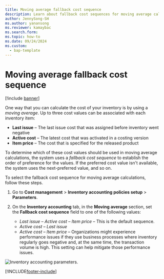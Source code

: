 ```yaml
---
title: Moving average fallback cost sequence
description: Learn about fallback cost sequences for moving average calculations in Microsoft Dynamics 365 Supply Chain Management with a step-by-step process.
author: JennySong-SH
ms.author: yanansong
ms.reviewer: kamaybac
ms.search.form:
ms.topic: how-to
ms.date: 09/24/2024
ms.custom: 
  - bap-template
---
```


# Moving average fallback cost sequence

[!include [banner](../includes/banner.md)]

One way that you can calculate the cost of your inventory is by using a *moving average*. Up to three cost values can be associated with each inventory item:

- **Last issue** – The last issue cost that was assigned before inventory went negative
- **Active cost** – The latest cost that was activated in a costing version
- **Item price** – The cost that is specified for the released product

To determine which of these cost values should be used in moving average calculations, the system uses a *fallback cost sequence* to establish the order of preference for the values. If the preferred cost value isn't available, the system uses the next-preferred value, and so on.

To select the fallback cost sequence for moving average calculations, follow these steps.

1. Go to **Cost management** \> **Inventory accounting policies setup** \> **Parameters**.
2. On the **Inventory accounting** tab, in the **Moving average** section, set the **Fallback cost sequence** field to one of the following values:

    - *Last issue – Active cost – Item price* – This is the default sequence.
    - *Active cost – Last issue*
    - *Active cost – Item price* – Organizations might experience performance issues if they use business processes where inventory regularly goes negative and, at the same time, the transaction volume is high. This setting can help mitigate those performance issues.

![Inventory accounting parameters.](media/inventory-accounting-parameters.png "Inventory accounting parameters")

[!INCLUDE[footer-include](../../includes/footer-banner.md)]
